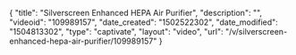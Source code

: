 {
    "title": "Silverscreen Enhanced HEPA Air Purifier",
    "description": "",
    "videoid": "109989157",
    "date_created": "1502522302",
    "date_modified": "1504813302",
    "type": "captivate",
    "layout": "video",
    "url": "\/v\/silverscreen-enhanced-hepa-air-purifier\/109989157"
}